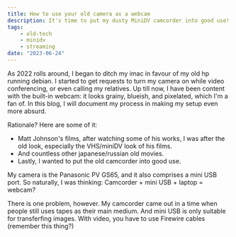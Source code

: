 ```yaml
---
title: How to use your old camera as a webcam
description: It's time to put my dusty MiniDV camcorder into good use!
tags:
    - old-tech
    - minidv
    - streaming
date: "2023-06-24"
---
```


<salaadas-hero ai='imgmagick' prompt='soyjak meme with video calling apps' file='video_calling'></salaadas-hero>

As 2022 rolls around, I began to ditch my imac in favour of my old hp running debian. I started to get requests to turn my camera on while video conferencing, or even calling my relatives. Up till now, I have been content with the built-in webcam: it looks grainy, blueish, and pixelated, which I'm a fan of. In this blog, I will document my process in making my setup even more absurd.

Rationale? Here are some of it:
- Matt Johnson's films, after watching some of his works, I was after the old look, especially the VHS/miniDV look of his films.
- And countless other japanese/russian old movies.
- Lastly, I wanted to put the old camcorder into good use.

My camera is the Panasonic PV GS65, and it also comprises a mini USB port. So naturally, I was thinking: Camcorder + mini USB + laptop = webcam?

There is one problem, however. My camcorder came out in a time when people still uses tapes as their main medium. And mini USB is only suitable for transferfing images. With video, you have to use Firewire cables (remember this thing?)

